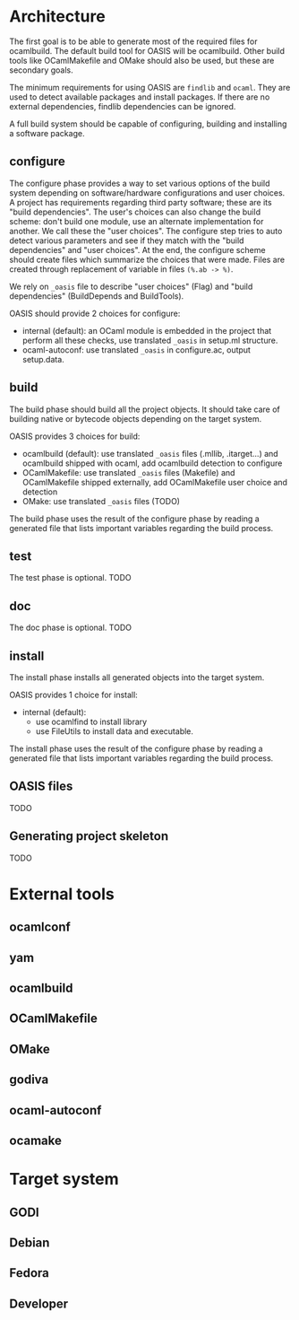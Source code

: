 
Architecture
============

The first goal is to be able to generate most of the required files for
ocamlbuild. The default build tool for OASIS will be ocamlbuild.  Other build
tools like OCamlMakefile and OMake should also be used, but these are secondary
goals.

The minimum requirements for using OASIS are `findlib` and `ocaml`. They are
used to detect available packages and install packages. If there are no external
dependencies, findlib dependencies can be ignored.

A full build system should be capable of configuring, building and installing a
software package.

configure
---------

The configure phase provides a way to set various options of the build system
depending on software/hardware configurations and user choices.  A project has
requirements regarding third party software; these are its "build dependencies".
The user's choices can also change the build scheme: don't build one module, use
an alternate implementation for another. We call these the "user choices". The
configure step tries to auto detect various parameters and see if they match
with the "build dependencies" and "user choices". At the end, the configure
scheme should create files which summarize the choices that were made.  Files
are created through replacement of variable in files `(%.ab -> %)`.

We rely on `_oasis` file to describe "user choices" (Flag) and "build
dependencies" (BuildDepends and BuildTools).

OASIS should provide 2 choices for configure:
- internal (default): an OCaml module is embedded in the project that perform
  all these checks, use translated `_oasis` in setup.ml structure.
- ocaml-autoconf: use translated `_oasis` in configure.ac, output setup.data.

build
-----

The build phase should build all the project objects. It should take care of
building native or bytecode objects depending on the target system.

OASIS provides 3 choices for build:
- ocamlbuild (default): use translated `_oasis` files (.mllib, .itarget...) and
  ocamlbuild shipped with ocaml, add ocamlbuild detection to configure
- OCamlMakefile: use translated `_oasis` files (Makefile) and OCamlMakefile
  shipped externally, add OCamlMakefile user choice and detection
- OMake: use translated `_oasis` files (TODO)

The build phase uses the result of the configure phase by reading a generated
file that lists important variables regarding the build process.

test
----

The test phase is optional.
TODO

doc
---

The doc phase is optional.
TODO

install
-------

The install phase installs all generated objects into the target system.

OASIS provides 1 choice for install:

- internal (default):
  - use ocamlfind to install library
  - use FileUtils to install data and executable.

The install phase uses the result of the configure phase by reading a generated
file that lists important variables regarding the build process.

OASIS files
-----------

TODO

Generating project skeleton
---------------------------

TODO

External tools
==============


ocamlconf
---------

yam
---

ocamlbuild
----------

OCamlMakefile
-------------

OMake
-----

godiva
------

ocaml-autoconf
--------------

ocamake
-------

Target system
=============

GODI
----

Debian
------

Fedora
------

Developer
----------
